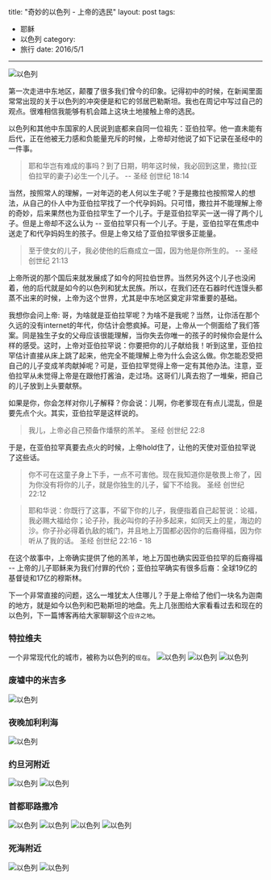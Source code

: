 title: "奇妙的以色列 - 上帝的选民"
layout: post
tags:
  - 耶稣
  - 以色列
category:
  - 旅行
date: 2016/5/1
---

![以色列](/zh/images/israel.jpg)

第一次走进中东地区，颠覆了很多我们曾今的印象。记得初中的时候，在新闻里面常常出现的关于以色列的冲突便是和它的邻居巴勒斯坦。我也在周记中写过自己的观点。很难相信我能够有机会踏上这块土地接触上帝的选民。

<!-- more -->

以色列和其他中东国家的人民说到底都来自同一位祖先：亚伯拉罕。他一直未能有后代，正在他被无力感和负能量充斥的时候，上帝却对他说了如下记录在圣经中的一件事。

> 耶和华岂有难成的事吗？到了日期，明年这时候，我必回到这里，撒拉(亚伯拉罕的妻子)必生一个儿子。
> -- 圣经 创世纪 18:14

当然，按照常人的理解，一对年迈的老人何以生子呢？于是撒拉也按照常人的想法，从自己的仆人中为亚伯拉罕找了一个代孕妈妈。只可惜，撒拉并不能理解上帝的奇妙，后来果然也为亚伯拉罕生了一个儿子。于是亚伯拉罕买一送一得了两个儿子。但是上帝却不这么认为 -- 亚伯拉罕只有一个儿子。于是，亚伯拉罕在焦虑中送走了和代孕妈妈生的孩子。但是上帝又给了亚伯拉罕很多正能量。

> 至于使女的儿子，我必使他的后裔成立一国，因为他是你所生的。
> -- 圣经 创世纪 21:13

上帝所说的那个国后来就发展成了如今的阿拉伯世界。当然另外这个儿子也没闲着，他的后代就是如今的以色列和犹太民族。所以，在我们还在石器时代连馒头都蒸不出来的时候，上帝为这个世界，尤其是中东地区奠定非常重要的基础。

我想你会问上帝: 哥，为啥就是亚伯拉罕呢？为啥不是我呢？当然，让你活在那个久远的没有internet的年代，你估计会憋疯掉。可是，上帝从一个侧面给了我们答案。同是独生子女的父母应该很能理解，当你失去你唯一的孩子的时候你会是什么样的感受。这时，上帝对亚伯拉罕说：你要把你的儿子献给我！听到这里，亚伯拉罕估计直接从床上跳了起来，他完全不能理解上帝为什么会这么做。你怎能忍受把自己的儿子变成羊肉献掉呢？可是，亚伯拉罕觉得上帝一定有其他办法。注意，亚伯拉罕从未觉得上帝是在跟他打酱油，走过场。这哥们儿真去抱了一堆柴，把自己的儿子放到上头要献祭。

如果是你，你会怎样对你儿子解释？你会说：儿啊，你老爹现在有点儿混乱，但是要先点个火。其实，亚伯拉罕是这样说的。

> 我儿，上帝必自己预备作燔祭的羔羊。
> 圣经 创世纪 22:8

于是，在亚伯拉罕真要去点火的时候，上帝hold住了，让他的天使对亚伯拉罕说了这些话。

> 你不可在这童子身上下手，一点不可害他。现在我知道你是敬畏上帝了，因为你没有将你的儿子，就是你独生的儿子，留下不给我。
> 圣经 创世纪 22:12

> 耶和华说：你既行了这事，不留下你的儿子，我便指着自己起誓说：论福，我必赐大福给你；论子孙，我必叫你的子孙多起来，如同天上的星，海边的沙。你子孙必得着仇敌的城门，并且地上万国都必因你的后裔得福，因为你听从了我的话。
> 圣经 创世纪 22:16 - 18

在这个故事中，上帝确实提供了他的羔羊，地上万国也确实因亚伯拉罕的后裔得福 -- 上帝的儿子耶稣来为我们付罪的代价；亚伯拉罕确实有很多后裔：全球19亿的基督徒和17亿的穆斯林。

下一个非常直接的问题，这么一堆犹太人住哪儿？于是上帝给了他们一块名为迦南的地方，就是如今以色列和巴勒斯坦的地盘。先上几张图给大家看看过去和现在的以色列，下一篇博客再给大家聊聊这个`应许之地`。

### 特拉维夫
一个非常现代化的城市，被称为以色列的`现在`。
![以色列](/zh/images/telaviv.jpg)
![以色列](/zh/images/jafa.jpg)
![以色列](/zh/images/beach.jpg)

### 废墟中的米吉多
![以色列](/zh/images/meggido.jpg)

### 夜晚加利利海
![以色列](/zh/images/galilee.jpg)

### 约旦河附近
![以色列](/zh/images/jordanriver.jpg)
![以色列](/zh/images/site1.jpg)

### 首都耶路撒冷
![以色列](/zh/images/Jerusalem.jpg)
![以色列](/zh/images/jerusalem2.jpg)
![以色列](/zh/images/westernwall.jpg)
![以色列](/zh/images/street.jpg)

### 死海附近
![以色列](/zh/images/deadsea.jpg)
![以色列](/zh/images/deadsea2.jpg)
